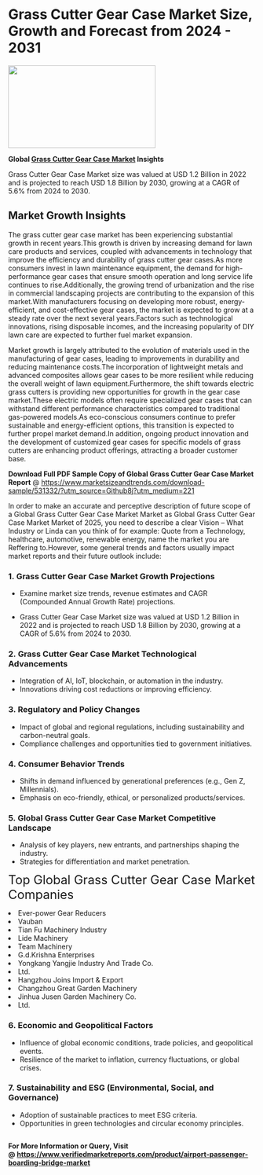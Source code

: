 <H1>Grass Cutter Gear Case Market Size, Growth and Forecast from 2024 - 2031</H1><img class="aligncenter size-medium wp-image-584254" src="https://thirdeyenews.in/wp-content/uploads/2024/09/Global-Market-Research-300x168.jpeg" alt="" width="300" height="168" /><p><strong>Global&nbsp;<a href="https://www.marketsizeandtrends.com/download-sample/531332/?utm_source=Github8j?utm_medium=221">Grass Cutter Gear Case Market</a> Insights</strong></p><p>Grass Cutter Gear Case Market size was valued at USD 1.2 Billion in 2022 and is projected to reach USD 1.8 Billion by 2030, growing at a CAGR of 5.6% from 2024 to 2030.</p><p><h2>Market Growth Insights</h2> <p>The grass cutter gear case market has been experiencing substantial growth in recent years.This growth is driven by increasing demand for lawn care products and services, coupled with advancements in technology that improve the efficiency and durability of grass cutter gear cases.As more consumers invest in lawn maintenance equipment, the demand for high-performance gear cases that ensure smooth operation and long service life continues to rise.Additionally, the growing trend of urbanization and the rise in commercial landscaping projects are contributing to the expansion of this market.With manufacturers focusing on developing more robust, energy-efficient, and cost-effective gear cases, the market is expected to grow at a steady rate over the next several years.Factors such as technological innovations, rising disposable incomes, and the increasing popularity of DIY lawn care are expected to further fuel market expansion.</p> <p>Market growth is largely attributed to the evolution of materials used in the manufacturing of gear cases, leading to improvements in durability and reducing maintenance costs.The incorporation of lightweight metals and advanced composites allows gear cases to be more resilient while reducing the overall weight of lawn equipment.Furthermore, the shift towards electric grass cutters is providing new opportunities for growth in the gear case market.These electric models often require specialized gear cases that can withstand different performance characteristics compared to traditional gas-powered models.As eco-conscious consumers continue to prefer sustainable and energy-efficient options, this transition is expected to further propel market demand.In addition, ongoing product innovation and the development of customized gear cases for specific models of grass cutters are enhancing product offerings, attracting a broader customer base.<p><span class=""><strong>Download Full PDF Sample Copy of Global Grass Cutter Gear Case Market Report</strong> @ <a href="https://www.marketsizeandtrends.com/download-sample/531332/?utm_source=Github8j?utm_medium=221" target="_blank">https://www.marketsizeandtrends.com/download-sample/531332/?utm_source=Github8j?utm_medium=221</a></span></p><p>In order to make an accurate and perceptive description of future scope of a Global&nbsp;Grass Cutter Gear Case Market Market as Global&nbsp;Grass Cutter Gear Case Market Market of 2025, you need to describe a clear Vision &ndash; What Industry or Linda can you think of for example: Quote from a Technology, healthcare, automotive, renewable energy, name the market you are Reffering to.However, some general trends and factors usually impact market reports and their future outlook include:</p><h3>1.&nbsp;<strong>Grass Cutter Gear Case Market Growth Projections</strong></h3><ul><li>Examine market size trends, revenue estimates and CAGR (Compounded Annual Growth Rate) projections.</li><li><p>Grass Cutter Gear Case Market size was valued at USD 1.2 Billion in 2022 and is projected to reach USD 1.8 Billion by 2030, growing at a CAGR of 5.6% from 2024 to 2030.</p></li></ul><h3>2.&nbsp;<strong>Grass Cutter Gear Case Market Technological Advancements</strong></h3><ul><li>Integration of AI, IoT, blockchain, or automation in the industry.</li><li>Innovations driving cost reductions or improving efficiency.</li></ul><h3>3.&nbsp;<strong>Regulatory and Policy Changes</strong></h3><ul><li>Impact of global and regional regulations, including sustainability and carbon-neutral goals.</li><li>Compliance challenges and opportunities tied to government initiatives.</li></ul><h3>4.&nbsp;<strong>Consumer Behavior Trends</strong></h3><ul><li>Shifts in demand influenced by generational preferences (e.g., Gen Z, Millennials).</li><li>Emphasis on eco-friendly, ethical, or personalized products/services.</li></ul><h3>5.&nbsp;<strong>Global Grass Cutter Gear Case Market Competitive Landscape</strong></h3><ul><li>Analysis of key players, new entrants, and partnerships shaping the industry.</li><li>Strategies for differentiation and market penetration.</li></ul><p data-pm-slice="1 1 []"><span style="color: inherit; font-family: inherit; font-size: 25px;">Top Global Grass Cutter Gear Case Market Companies</span></p><div class="" data-test-id=""><p><li>Ever-power Gear Reducers</li><li> Vauban</li><li> Tian Fu Machinery Industry</li><li> Lide Machinery</li><li> Team Machinery</li><li> G.d.Krishna Enterprises</li><li> Yongkang Yangjie Industry And Trade Co.</li><li> Ltd.</li><li> Hangzhou Joins Import & Export</li><li> Changzhou Great Garden Machinery</li><li> Jinhua Jusen Garden Machinery Co.</li><li> Ltd.</li></p></div><h3>6.&nbsp;<strong>Economic and Geopolitical Factors</strong></h3><ul><li>Influence of global economic conditions, trade policies, and geopolitical events.</li><li>Resilience of the market to inflation, currency fluctuations, or global crises.</li></ul><h3>7.&nbsp;<strong>Sustainability and ESG (Environmental, Social, and Governance)</strong></h3><ul><li>Adoption of sustainable practices to meet ESG criteria.</li><li>Opportunities in green technologies and circular economy principles.</li></ul><h2><strong style="font-size: 14px;">For More Information or Query, Visit @&nbsp;</strong><a style="background-color: #ffffff; font-size: 14px;" href="https://www.marketsizeandtrends.com/report/grass-cutter-gear-case-market/" target="_blank">https://www.verifiedmarketreports.com/product/airport-passenger-boarding-bridge-market</a></h2>